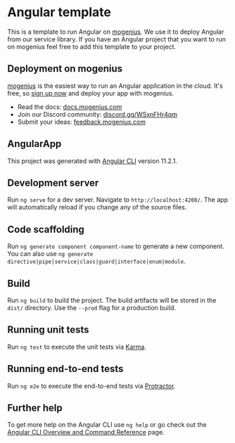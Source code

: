 









# Angular template
This is a template to run Angular on [mogenius](https://mogenius.com). We use it to deploy Angular from our service library. If you have an Angular project that you want to run on mogenius feel free to add this template to your project.
## Deployment on mogenius
[mogenius](https://mogenius.com) is the easiest way to run an Angular application in the cloud. It's free, so [sign up now](https://studio.mogenius.com/user/registration) and deploy your app with mogenius.
- Read the docs: [docs.mogenius.com](https://docs.mogenius.com)
- Join our Discord community: [discord.gg/WSxnFHr4qm](https://discord.gg/WSxnFHr4qm)
- Submit your ideas: [feedback.mogenius.com](https://feedback.mogenius.com)

## AngularApp

This project was generated with [Angular CLI](https://github.com/angular/angular-cli) version 11.2.1.

## Development server

Run `ng serve` for a dev server. Navigate to `http://localhost:4200/`. The app will automatically reload if you change any of the source files.

## Code scaffolding

Run `ng generate component component-name` to generate a new component. You can also use `ng generate directive|pipe|service|class|guard|interface|enum|module`.

## Build

Run `ng build` to build the project. The build artifacts will be stored in the `dist/` directory. Use the `--prod` flag for a production build.

## Running unit tests

Run `ng test` to execute the unit tests via [Karma](https://karma-runner.github.io).

## Running end-to-end tests

Run `ng e2e` to execute the end-to-end tests via [Protractor](http://www.protractortest.org/).

## Further help

To get more help on the Angular CLI use `ng help` or go check out the [Angular CLI Overview and Command Reference](https://angular.io/cli) page.
